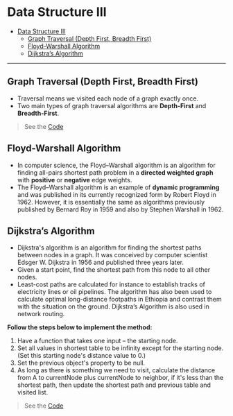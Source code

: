 # Data Structure III

- [Data Structure III](#data-structure-iii)
  - [Graph Traversal (Depth First, Breadth First)](#graph-traversal-depth-first-breadth-first)
  - [Floyd-Warshall Algorithm](#floyd-warshall-algorithm)
  - [Dijkstra’s Algorithm](#dijkstras-algorithm)

---

## Graph Traversal (Depth First, Breadth First)

- Traversal means we visited each node of a graph exactly once.
- Two main types of graph traversal algorithms are **Depth-First** and **Breadth-First**.

> See the [Code](DFT%20&%20BFT.js)

## Floyd-Warshall Algorithm

- In computer science, the Floyd–Warshall algorithm is an algorithm for finding all-pairs shortest path problem in a **directed weighted graph** with **positive** or **negative** edge weights.
- The Floyd–Warshall algorithm is an example of **dynamic programming** and was published in its currently recognized form by Robert Floyd in 1962. However, it is essentially the same as algorithms previously published by Bernard Roy in 1959 and also by Stephen Warshall in 1962.

## Dijkstra’s Algorithm

- Dijkstra's algorithm is an algorithm for finding the shortest paths between nodes in a graph. It was conceived by computer scientist Edsger W. Dijkstra in 1956 and published three years later.
- Given a start point, find the shortest path from this node to all other nodes.
- Least-cost paths are calculated for instance to establish tracks of electricity lines or oil pipelines. The algorithm has also been used to calculate optimal long-distance footpaths in Ethiopia and contrast them with the situation on the ground. Dijkstra’s Algorithm is also used in network routing.

**Follow the steps below to implement the method:**

1. Have a function that takes one input – the starting node.
2. Set all values in shortest table to be infinity except for the starting node. (Set this starting node's distance value to 0.)
3. Set the previous object's property to be null.
4. As long as there is something we need to visit, calculate the distance from A to currentNode plus currentNode to neighbor, if it's less than the shortest path, then update the shortest path and previous table and visited list.

> See the [Code](Dijkstra%E2%80%99s%20Algorithm.js)
